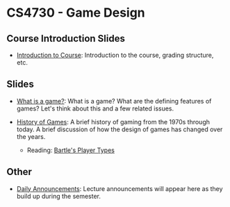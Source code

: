 CS4730 - Game Design
===============================

<a name="introduction"></a>Course Introduction Slides
--------------------------------------- 

- [Introduction to Course](./00-courseIntro.pptx): Introduction to the course, grading structure, etc.


<a name="introduction"></a>Slides
--------------------------------------- 

- [What is a game?](./WhatIsAGame.pptx): What is a game? What are the defining features of games? Let's think about this and a few related issues.

- [History of Games](./HistoryOfGames.pptx): A brief history of gaming from the 1970s through today. A brief discussion of how the design of games has changed over the years.
	- Reading: [Bartle's Player Types](../readings/Bartle_1996.pdf)


<a name="introduction"></a>Other
--------------------------------------- 

- [Daily Announcements](./dailyAnnouncements.pptx): Lecture announcements will appear here as they build up during the semester.

